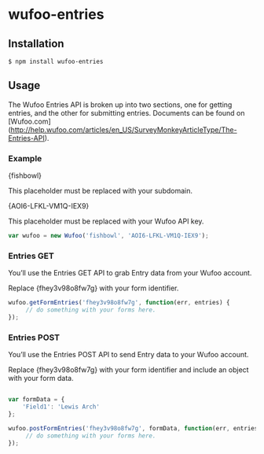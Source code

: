 # wufoo-entries

## Installation

    $ npm install wufoo-entries

## Usage

The Wufoo Entries API is broken up into two sections, one for getting entries, and the other for submitting entries.  Documents can be found on [Wufoo.com] (http://help.wufoo.com/articles/en_US/SurveyMonkeyArticleType/The-Entries-API).

### Example

{fishbowl}

This placeholder must be replaced with your subdomain.

{AOI6-LFKL-VM1Q-IEX9}

This placeholder must be replaced with your Wufoo API key.

```javascript
var wufoo = new Wufoo('fishbowl', 'AOI6-LFKL-VM1Q-IEX9');
```

### Entries GET

You’ll use the Entries GET API to grab Entry data from your Wufoo account.

Replace {fhey3v98o8fw7g} with your form identifier.

```javascript
wufoo.getFormEntries('fhey3v98o8fw7g', function(err, entries) {
     // do something with your forms here.
});
```

### Entries POST

You’ll use the Entries POST API to send Entry data to your Wufoo account.

Replace {fhey3v98o8fw7g} with your form identifier and include an object with your form data.

```javascript

var formData = {
    'Field1': 'Lewis Arch'
};

wufoo.postFormEntries('fhey3v98o8fw7g', formData, function(err, entries) {
     // do something with your forms here.
});
```  
